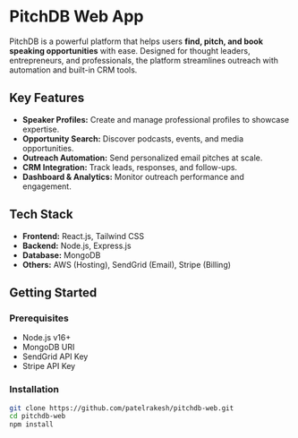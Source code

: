 # PitchDB Web App

PitchDB is a powerful platform that helps users **find, pitch, and book speaking opportunities** with ease. Designed for thought leaders, entrepreneurs, and professionals, the platform streamlines outreach with automation and built-in CRM tools.

##  Key Features

- **Speaker Profiles:** Create and manage professional profiles to showcase expertise.
- **Opportunity Search:** Discover podcasts, events, and media opportunities.
- **Outreach Automation:** Send personalized email pitches at scale.
- **CRM Integration:** Track leads, responses, and follow-ups.
- **Dashboard & Analytics:** Monitor outreach performance and engagement.

##  Tech Stack

- **Frontend:** React.js, Tailwind CSS
- **Backend:** Node.js, Express.js
- **Database:** MongoDB
- **Others:** AWS (Hosting), SendGrid (Email), Stripe (Billing)

##  Getting Started

### Prerequisites

- Node.js v16+
- MongoDB URI
- SendGrid API Key
- Stripe API Key

### Installation

```bash
git clone https://github.com/patelrakesh/pitchdb-web.git
cd pitchdb-web
npm install
